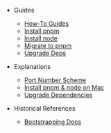 - Guides

  - [How-To Guides](/guides.md)
  - [Install pnpm](/guides/install-pnpm.md)
  - [Install node](/guides/install-node.md)
  - [Migrate to pnpm](/guides/migrate-to-pnpm.md)
  - [Upgrade Deps](/guides/upgrade-deps.md)

- Explanations

  - [Port Number Scheme](/explanations/port-number-scheme.md)
  - [Install pnpm & node on Mac](/explanations/pnpm-and-node-on-mac.md)
  - [Upgrade Dependencies](/explanations/upgrade-dependencies.md)

- Historical References

  - [Bootstrapping Docs](/historical/bootstrapping-docs.md)
